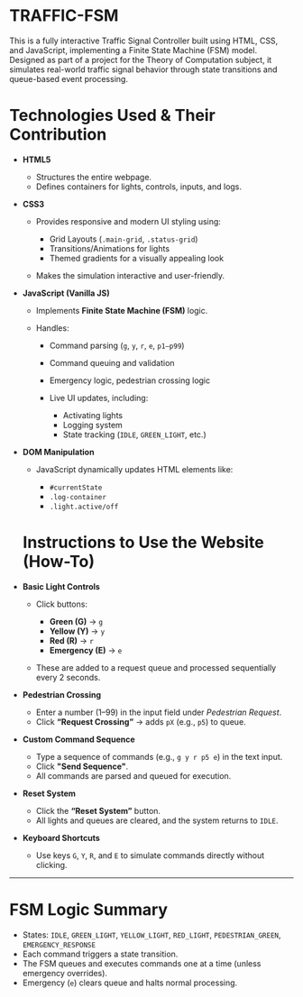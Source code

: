 # TRAFFIC-FSM
This is a fully interactive Traffic Signal Controller built using HTML, CSS, and JavaScript, implementing a Finite State Machine (FSM) model. Designed as part of a project for the Theory of Computation subject, it simulates real-world traffic signal behavior through state transitions and queue-based event processing.

# Technologies Used & Their Contribution

* **HTML5**

  * Structures the entire webpage.
  * Defines containers for lights, controls, inputs, and logs.

* **CSS3**

  * Provides responsive and modern UI styling using:

    * Grid Layouts (`.main-grid`, `.status-grid`)
    * Transitions/Animations for lights
    * Themed gradients for a visually appealing look
  * Makes the simulation interactive and user-friendly.

* **JavaScript (Vanilla JS)**

  * Implements **Finite State Machine (FSM)** logic.
  * Handles:

    * Command parsing (`g`, `y`, `r`, `e`, `p1–p99`)
    * Command queuing and validation
    * Emergency logic, pedestrian crossing logic
    * Live UI updates, including:

      * Activating lights
      * Logging system
      * State tracking (`IDLE`, `GREEN_LIGHT`, etc.)

* **DOM Manipulation**

  * JavaScript dynamically updates HTML elements like:

    * `#currentState`
    * `.log-container`
    * `.light.active/off`

  # Instructions to Use the Website (How-To)

* **Basic Light Controls**

  * Click buttons:

    * **Green (G)** → `g`
    * **Yellow (Y)** → `y`
    * **Red (R)** → `r`
    * **Emergency (E)** → `e`
  * These are added to a request queue and processed sequentially every 2 seconds.

* **Pedestrian Crossing**

  * Enter a number (1–99) in the input field under *Pedestrian Request*.
  * Click **“Request Crossing”** → adds `pX` (e.g., `p5`) to queue.

* **Custom Command Sequence**

  * Type a sequence of commands (e.g., `g y r p5 e`) in the text input.
  * Click **"Send Sequence"**.
  * All commands are parsed and queued for execution.

* **Reset System**

  * Click the **“Reset System”** button.
  * All lights and queues are cleared, and the system returns to `IDLE`.

* **Keyboard Shortcuts**

  * Use keys `G`, `Y`, `R`, and `E` to simulate commands directly without clicking.

---

# FSM Logic Summary

* States: `IDLE`, `GREEN_LIGHT`, `YELLOW_LIGHT`, `RED_LIGHT`, `PEDESTRIAN_GREEN`, `EMERGENCY_RESPONSE`
* Each command triggers a state transition.
* The FSM queues and executes commands one at a time (unless emergency overrides).
* Emergency (`e`) clears queue and halts normal processing.
